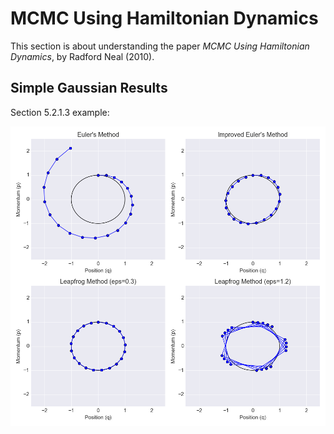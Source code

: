 # MCMC Using Hamiltonian Dynamics

This section is about understanding the paper *MCMC Using Hamiltonian Dynamics*, by Radford Neal (2010).

## Simple Gaussian Results

Section 5.2.1.3 example:

![simple_gaussians](draft_figures/univariate_gaussians.png?raw=true)
